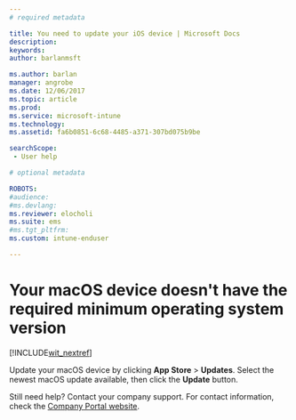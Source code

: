```yaml
---
# required metadata

title: You need to update your iOS device | Microsoft Docs
description:
keywords:
author: barlanmsft
ms.author: barlan
manager: angrobe
ms.date: 12/06/2017
ms.topic: article
ms.prod:
ms.service: microsoft-intune
ms.technology:
ms.assetid: fa6b0851-6c68-4485-a371-307bd075b9be
searchScope: - User help

# optional metadata

ROBOTS:  
#audience:
#ms.devlang:
ms.reviewer: elocholi
ms.suite: ems
#ms.tgt_pltfrm:
ms.custom: intune-enduser

---
```


# Your macOS device doesn't have the required minimum operating system version

[!INCLUDE[wit_nextref](includes/end-user-os-update-guidance.md)]

Update your macOS device by clicking **App Store** > **Updates**. Select the newest macOS update available, then click the **Update** button.

Still need help? Contact your company support. For contact information, check the [Company Portal website](https://portal.manage.microsoft.com).
